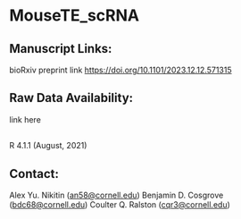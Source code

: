 # MouseTE_scRNA

## Manuscript Links:
bioRxiv preprint link https://doi.org/10.1101/2023.12.12.571315

## Raw Data Availability:
link here

##

##
R 4.1.1 (August, 2021)

## Contact:
Alex Yu. Nikitin (an58@cornell.edu)
Benjamin D. Cosgrove (bdc68@cornell.edu)
Coulter Q. Ralston (cqr3@cornell.edu)
